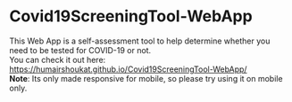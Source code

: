 # Covid19ScreeningTool-WebApp
This Web App is a self-assessment tool to help determine whether you need to be tested for COVID-19 or not. <br>
You can check it out here: https://humairshoukat.github.io/Covid19ScreeningTool-WebApp/ <br>
**Note**: Its only made responsive for mobile, so please try using it on mobile only.
